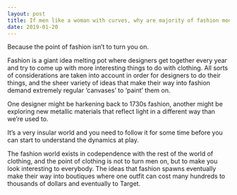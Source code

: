 ```yaml
---
layout: post
title: If men like a woman with curves, why are majority of fashion models so slim?
date: 2019-01-20
---
```


<p>Because the point of fashion isn’t to turn you on.</p><p>Fashion is a giant idea melting pot where designers get together every year and try to come up with more interesting things to do with clothing. All sorts of considerations are taken into account in order for designers to do their things, and the sheer variety of ideas that make their way into fashion demand extremely regular ‘canvases’ to ‘paint’ them on.</p><p>One designer might be harkening back to 1730s fashion, another might be exploring new metallic materials that reflect light in a different way than we’re used to.</p><p>It’s a very insular world and you need to follow it for some time before you can start to understand the dynamics at play.</p><p>The fashion world exists in codependence with the rest of the world of clothing, and the point of clothing is not to turn men on, but to make you look interesting to everybody. The ideas that fashion spawns eventually make their way into boutiques where one outfit can cost many hundreds to thousands of dollars and eventually to Target.</p>
